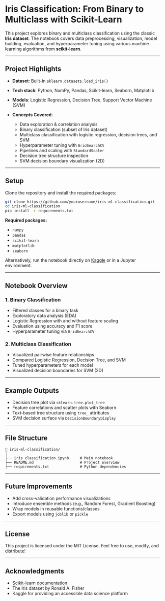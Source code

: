 # Iris Classification: From Binary to Multiclass with Scikit-Learn

This project explores binary and multiclass classification using the classic **Iris dataset**. The notebook covers data preprocessing, visualization, model building, evaluation, and hyperparameter tuning using various machine learning algorithms from **scikit-learn**.

---

## Project Highlights

* **Dataset**: Built-in `sklearn.datasets.load_iris()`
* **Tech stack**: Python, NumPy, Pandas, Scikit-learn, Seaborn, Matplotlib
* **Models**: Logistic Regression, Decision Tree, Support Vector Machine (SVM)
* **Concepts Covered**:

  * Data exploration & correlation analysis
  * Binary classification (subset of Iris dataset)
  * Multiclass classification with logistic regression, decision trees, and SVM
  * Hyperparameter tuning with `GridSearchCV`
  * Pipelines and scaling with `StandardScaler`
  * Decision tree structure inspection
  * SVM decision boundary visualization (2D)

---

## Setup

Clone the repository and install the required packages:

```bash
git clone https://github.com/yourusername/iris-ml-classification.git
cd iris-ml-classification
pip install -r requirements.txt
```

**Required packages:**

* `numpy`
* `pandas`
* `scikit-learn`
* `matplotlib`
* `seaborn`

Alternatively, run the notebook directly on [Kaggle](https://www.kaggle.com/) or in a Jupyter environment.

---

## Notebook Overview

### 1. Binary Classification

* Filtered classes for a binary task
* Exploratory data analysis (EDA)
* Logistic Regression with and without feature scaling
* Evaluation using accuracy and F1 score
* Hyperparameter tuning via `GridSearchCV`

### 2. Multiclass Classification

* Visualized pairwise feature relationships
* Compared Logistic Regression, Decision Tree, and SVM
* Tuned hyperparameters for each model
* Visualized decision boundaries for SVM (2D)

---

## Example Outputs

* Decision tree plot via `sklearn.tree.plot_tree`
* Feature correlations and scatter plots with Seaborn
* Text-based tree structure using `tree_` attributes
* SVM decision surface via `DecisionBoundaryDisplay`

---

## File Structure

```
📁 iris-ml-classification/
│
├── iris_classification.ipynb     # Main notebook
├── README.md                     # Project overview
├── requirements.txt              # Python dependencies
```

---

## Future Improvements

* Add cross-validation performance visualizations
* Introduce ensemble methods (e.g., Random Forest, Gradient Boosting)
* Wrap models in reusable functions/classes
* Export models using `joblib` or `pickle`

---

## License

This project is licensed under the MIT License. Feel free to use, modify, and distribute!

---

## Acknowledgments

* [Scikit-learn documentation](https://scikit-learn.org/)
* The Iris dataset by Ronald A. Fisher
* Kaggle for providing an accessible data science platform
